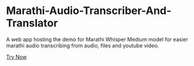 # Marathi-Audio-Transcriber-And-Translator
A web app hosting the demo for Marathi Whisper Medium model for easier marathi audio transcribing from audio, files and youtube video.  

[Try Now](https://marathiasr.vinayhajare.engineer)
